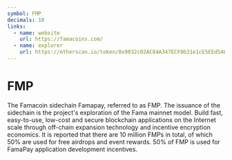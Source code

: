 ```yaml
---
symbol: FMP
decimals: 18
links:
  - name: website
    url: https://famacoins.com/
  - name: explorer
    url: https://etherscan.io/token/0x9032c02AC84A347ECF0b31e1cE5EEd5462294A99
---
```


# FMP

The Famacoin sidechain Famapay, referred to as FMP. The issuance of the sidechain is the project's exploration of the Fama mainnet model. Build fast, easy-to-use, low-cost and secure blockchain applications on the Internet scale through off-chain expansion technology and incentive encryption economics. It is reported that there are 10 million FMPs in total, of which 50% are used for free airdrops and event rewards. 50% of FMP is used for FamaPay application development incentives.
